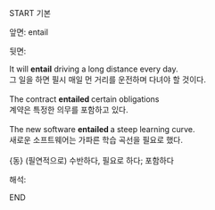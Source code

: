 START
기본

앞면:
entail


뒷면:
<div>It will <strong>entail</strong> driving a long distance every day. </div><div><div>그 일을 하면 필시 매일 먼 거리를 운전하며 다녀야 할 것이다.</div></div><div><br></div><div>The contract <b>entailed </b>certain obligations<br></div><div>계약은 특정한 의무를 포함하고 있다.<br></div><div><br></div><div>The new software <b>entailed </b>a steep learning curve.<br></div><div>새로운 소프트웨어는 가파른 학습 곡선을 필요로 했다.<br></div><div><br></div><div>{동} (필연적으로) 수반하다, 필요로 하다; 포함하다</div>


해석:

END
